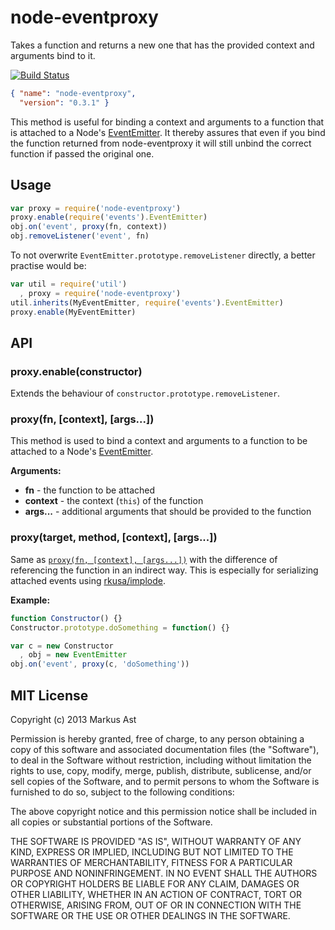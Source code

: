 # node-eventproxy

Takes a function and returns a new one that has the provided context and arguments bind to it.

[![Build Status](https://secure.travis-ci.org/rkusa/node-eventproxy.png)](http://travis-ci.org/rkusa/node-eventproxy)

```json
{ "name": "node-eventproxy",
  "version": "0.3.1" }
```

This method is useful for binding a context and arguments to a function that is attached to a Node's [EventEmitter](http://nodejs.org/api/events.html#events_class_events_eventemitter). It thereby assures that even if you bind the function returned from node-eventproxy it will still unbind the correct function if passed the original one.

## Usage

```js
var proxy = require('node-eventproxy')
proxy.enable(require('events').EventEmitter)
obj.on('event', proxy(fn, context))
obj.removeListener('event', fn)
```

To not overwrite `EventEmitter.prototype.removeListener` directly, a better practise would be:

```js
var util = require('util')
  , proxy = require('node-eventproxy')
util.inherits(MyEventEmitter, require('events').EventEmitter)
proxy.enable(MyEventEmitter)
```

## API

### proxy.enable(constructor)

Extends the behaviour of `constructor.prototype.removeListener`.

### proxy(fn, [context], [args...])

This method is used to bind a context and arguments to a function to be attached to a Node's [EventEmitter](http://nodejs.org/api/events.html#events_class_events_eventemitter).

**Arguments:**

* **fn** - the function to be attached
* **context** - the context (`this`) of the function
* **args...** - additional arguments that should be provided to the function

### proxy(target, method, [context], [args...])

Same as [`proxy(fn, [context], [args...])`](#proxyfn-context-args) with the difference of referencing the function in an indirect way. This is especially for serializing attached events using [rkusa/implode](https://github.com/rkusa/implode).

**Example:**

```js
function Constructor() {}
Constructor.prototype.doSomething = function() {}

var c = new Constructor
  , obj = new EventEmitter
obj.on('event', proxy(c, 'doSomething'))
```

## MIT License
Copyright (c) 2013 Markus Ast

Permission is hereby granted, free of charge, to any person obtaining a copy of this software and associated documentation files (the "Software"), to deal in the Software without restriction, including without limitation the rights to use, copy, modify, merge, publish, distribute, sublicense, and/or sell copies of the Software, and to permit persons to whom the Software is furnished to do so, subject to the following conditions:

The above copyright notice and this permission notice shall be included in all copies or substantial portions of the Software.

THE SOFTWARE IS PROVIDED "AS IS", WITHOUT WARRANTY OF ANY KIND, EXPRESS OR IMPLIED, INCLUDING BUT NOT LIMITED TO THE WARRANTIES OF MERCHANTABILITY, FITNESS FOR A PARTICULAR PURPOSE AND NONINFRINGEMENT. IN NO EVENT SHALL THE AUTHORS OR COPYRIGHT HOLDERS BE LIABLE FOR ANY CLAIM, DAMAGES OR OTHER LIABILITY, WHETHER IN AN ACTION OF CONTRACT, TORT OR OTHERWISE, ARISING FROM, OUT OF OR IN CONNECTION WITH THE SOFTWARE OR THE USE OR OTHER DEALINGS IN THE SOFTWARE.